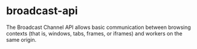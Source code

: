 # broadcast-api
The Broadcast Channel API allows basic communication between browsing contexts (that is, windows, tabs, frames, or iframes) and workers on the same origin.

